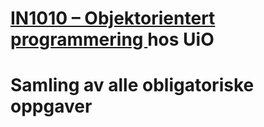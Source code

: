 # <a href=https://www.uio.no/studier/emner/matnat/ifi/IN1010/> IN1010 – Objektorientert programmering </a> hos UiO

# Samling av alle obligatoriske oppgaver
